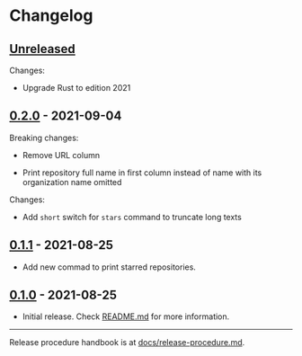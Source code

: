 # Changelog

## [Unreleased](https://github.com/kafji/shub/tree/master)

Changes:

- Upgrade Rust to edition 2021

## [0.2.0](https://github.com/kafji/shub/tree/v0.2.0) - 2021-09-04

Breaking changes:

- Remove URL column

- Print repository full name in first column instead of name with its organization name omitted

Changes:

- Add `short` switch for `stars` command to truncate long texts

## [0.1.1](https://github.com/kafji/shub/tree/v0.1.1) - 2021-08-25

- Add new commad to print starred repositories.

## [0.1.0](https://github.com/kafji/shub/tree/v0.1.0) - 2021-08-25

- Initial release. Check [README.md](README.md) for more information.

---

Release procedure handbook is at [docs/release-procedure.md](docs/release-procedure.md).
